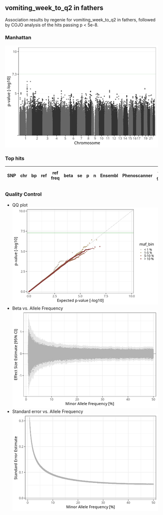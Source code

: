 ## vomiting_week_to_q2 in fathers
Association results by regenie for vomiting_week_to_q2 in fathers, followed by COJO analysis of the hits passing p < 5e-8.
### Manhattan
![](figures/pop_fathers_pheno_vomiting_week_to_q2_mh.png)
### Top hits
| SNP | chr | bp | ref | ref freq | beta | se | p | n | Ensembl | Phenoscanner | freq geno | b joint | b joint se | p joint | ld r |
| --- | --- | -- | --- | -------- | ---- | -- | - | - | ------- | ------------ | --------- | ------- | ---------- | ------- | ---- |
### Quality Control
- QQ plot
![](figures/pop_fathers_pheno_vomiting_week_to_q2_qq.png)
- Beta vs. Allele Frequency
![](figures/pop_fathers_pheno_vomiting_week_to_q2_beta_af.png)
- Standard error vs. Allele Frequency
![](figures/pop_fathers_pheno_vomiting_week_to_q2_se_af.png)
